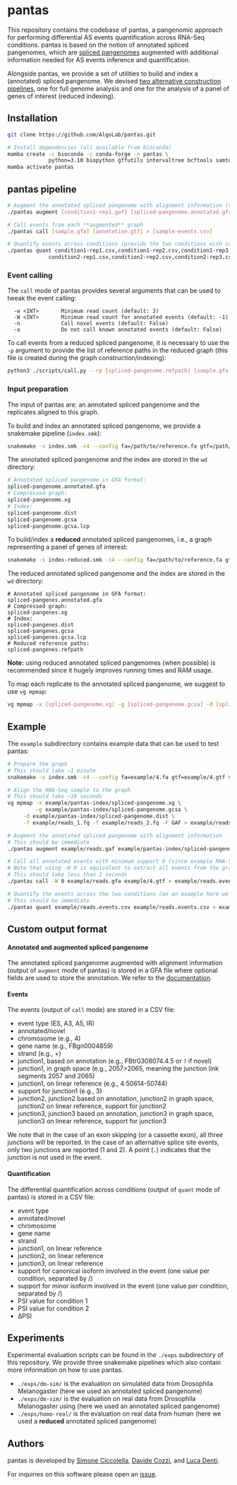 # pantas

This repository contains the codebase of pantas, a pangenomic approach for performing differential AS events quantification across RNA-Seq conditions. pantas is based on the notion of annotated spliced pangenomes, which are [spliced pangenomes](https://doi.org/10.1038/s41592-022-01731-9) augmented with additional information needed for AS events inference and quantification.

Alongside pantas, we provide a set of utilities to build and index a (annotated) spliced pangenome. We devised [two alternative construction pipelines](https://github.com/AlgoLab/pantas/tree/main#input-preparation), one for full genome analysis and one for the analysis of a panel of genes of interest (reduced indexing).


## Installation
``` sh
git clone https://github.com/AlgoLab/pantas.git

# Install dependencies (all available from bioconda)
mamba create -c bioconda -c conda-forge -n pantas \
             python=3.10 biopython gffutils intervaltree bcftools samtools gffread vg=1.50.1 snakemake-minimal
mamba activate pantas
```

## pantas pipeline
``` sh
# Augment the annotated spliced pangenome with alignment information (run this for each replicate)
./pantas augment [condition1-rep1.gaf] [spliced-pangenome.annotated.gfa] > [condition1-rep1.gfa]

# Call events from each **augmented** graph
./pantas call [sample.gfa] [annotation.gtf] > [sample-events.csv]

# Quantify events across conditions (provide the two conditions with comma-separated path to the events csv)
./pantas quant condition1-rep1.csv,condition1-rep2.csv,condition1-rep3.csv \
             condition2-rep1.csv,condition2-rep2.csv,condition2-rep3.csv > [quantification.csv]
```

### Event calling
The `call` mode of pantas provides several arguments that can be used to tweak the event calling:
```
  -w <INT>       Minimum read count (default: 3)
  -W <INT>       Minimum read count for annotated events (default: -1)
  -n             Call novel events (default: False)
  -a             Do not call known annotated events (default: False)
```

To call events from a reduced spliced pangenome, it is necessary to use the `-p` argument to provide the list of reference paths in the reduced graph (this file is created during the graph construction/indexing):
``` sh
python3 ./scripts/call.py --rp [spliced-pangenome.refpath] [sample.gfa] [annotation.gtf] > [sample-events.csv]
```

### Input preparation
The input of pantas are: an annotated spliced pangenome and the replicates aligned to this graph.

To build and index an annotated spliced pangenome, we provide a snakemake pipeline (`index.smk`): 
``` sh
snakemake -s index.smk -c4 --config fa=/path/to/reference.fa gtf=/path/to/annotation.gtf vcf=/path/to/variants.vcf.gz wd=/path/to/out/dir
```
The annotated spliced pangenome and the index are stored in the `wd` directory:
``` sh
# Annotated spliced pangenome in GFA format:
spliced-pangenome.annotated.gfa
# Compressed graph:
spliced-pangenome.xg
# Index:
spliced-pangenome.dist         
spliced-pangenome.gcsa
spliced-pangenome.gcsa.lcp
```

To build/index a **reduced** annotated spliced pangenomes, i.e., a graph representing a panel of genes of interest:
``` sh
snakemake -s index-reduced.smk -c4 --config fa=/path/to/reference.fa gtf=/path/to/panel.gtf vcf=/path/to/variants.vcf.gz wd=/path/to/out/dir
```
The reduced annotated spliced pangenome and the index are stored in the `wd` directory:
```
# Annotated spliced pangenome in GFA format:
spliced-pangenes.annotated.gfa
# Compressed graph:
spliced-pangenes.xg
# Index:
spliced-pangenes.dist         
spliced-pangenes.gcsa
spliced-pangenes.gcsa.lcp
# Reduced reference paths:
spliced-pangenes.refpath
```

**Note:** using reduced annotated spliced pangenomes (when possible) is recommended since it hugely improves running times and RAM usage.

To map each replicate to the annotated spliced pangenome, we suggest to use `vg mpmap`:
``` sh
vg mpmap -x [spliced-pangenome.xg] -g [spliced-pangenome.gcsa] -d [spliced-pangenome.dist] -f [sample_1.fq] -f [sample_2.fq] -F GAF > [sample.gaf]
```

## Example
The `example` subdirectory contains example data that can be used to test pantas:
``` sh
# Prepare the graph
# This should take ~1 minute
snakemake -s index.smk -c4 --config fa=example/4.fa gtf=example/4.gtf vcf=example/4.vcf.gz wd=example/pantas-index

# Align the RNA-Seq sample to the graph
# This should take ~10 seconds
vg mpmap -x example/pantas-index/spliced-pangenome.xg \
         -g example/pantas-index/spliced-pangenome.gcsa \
	 -d example/pantas-index/spliced-pangenome.dist \
	 -f example/reads_1.fq -f example/reads_2.fq -F GAF > example/reads.gaf

# Augment the annotated spliced pangenome with alignment information
# This should be immediate
./pantas augment example/reads.gaf example/pantas-index/spliced-pangenome.annotated.gfa > example/reads.gfa

# Call all annotated events with minimum support 0 (since example RNA-Seq sample is very small)
# Note that using -W 0 is equivalent to extract all events from the graph
# This should take less than 2 seconds
./pantas call -W 0 example/reads.gfa example/4.gtf > example/reads.events.csv

# Quantify the events across the two conditions (an an example here we are using the same file twice)
# This should be immediate
./pantas quant example/reads.events.csv example/reads.events.csv > example/quant.csv
```

## Custom output format
#### Annotated and augmented spliced pangenome
The annotated spliced pangenome augmented with alignment information (output of `augment` mode of pantas) is stored in a GFA file where optional fields are used to store the annotation. We refer to the [documentation](docs/README.md).

#### Events
The events (output of `call` mode) are stored in a CSV file:
* event type (ES, A3, A5, IR)
* annotated/novel
* chromosome (e.g., 4)
* gene name (e.g., FBgn0004859)
* strand (e.g., +)
* junction1, based on annotation (e.g., FBtr0308074.4.5 or `?` if novel)
* junction1, in graph space (e.g., 2057>2065, meaning the junction link segments 2057 and 2065)
* junction1, on linear reference (e.g., 4:50614-50744)
* support for junction1 (e.g., 3)
* junction2, junction2 based on annotation, junction2 in graph space, junction2 on linear reference, support for junction2
* junction3, junction3 based on annotation, junction3 in graph space, junction3 on linear reference, support for junction3

We note that in the case of an exon skipping (or a cassette exon), all three junctions will be reported. In the case of an alternative splice site events, only two junctions are reported (1 and 2). A point (`.`) indicates that the junction is not used in the event.

#### Quantification
The differential quantification across conditions (output of `quant` mode of pantas) is stored in a CSV file:
* event type
* annotated/novel
* chromosome
* gene name
* strand
* junction1, on linear reference
* junction2, on linear reference
* junction3, on linear reference
* support for canonical isoform involved in the event (one value per condition, separated by /)
* support for minor isoform involved in the event (one value per condition, separated by /)
* PSI value for condition 1
* PSI value for condition 2
* ΔPSI

## Experiments
Experimental evaluation scripts can be found in the `./exps` subdirectory of this repository. We provide three snakemake pipelines which also contain more information on how to use pantas.
* `./exps/dm-sim/` is the evaluation on simulated data from Drosophila Melanogaster (here we used an annotated spliced pangenome)
* `./exps/dm-sim/` is the evaluation on real data from Drosophila Melanogaster using (here we used an annotated spliced pangenome)
* `./exps/homo-real/` is the evaluation on real data from human (here we used a **reduced** annotated spliced pangenome)


## Authors
pantas is developed by [Simone Ciccolella](https://github.com/sciccolella), [Davide Cozzi](https://github.com/dlcgold), and [Luca Denti](https://github.com/ldenti).

For inquiries on this software please open an [issue](https://github.com/algolab/pantas/issues).
